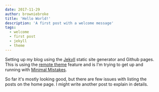 ```yaml
---
date: 2017-11-29
author: browniebroke
title: 'Hello World!'
description: 'A first post with a welcome message'
tags:
  - welcome
  - first post
  - jekyll
  - theme
---
```


Setting up my blog using the [Jekyll](https://jekyllrb.com) static site generator
and Github pages. This is using the [remote theme](https://github.com/blog/2464-use-any-theme-with-github-pages)
feature and is I'm trying to get up and running with [Minimal Mistakes](https://mmistakes.github.io/minimal-mistakes/).

So far it's mostly looking good, but there are few issues with listing the posts on the home page.
I might write another post to explain in details.
